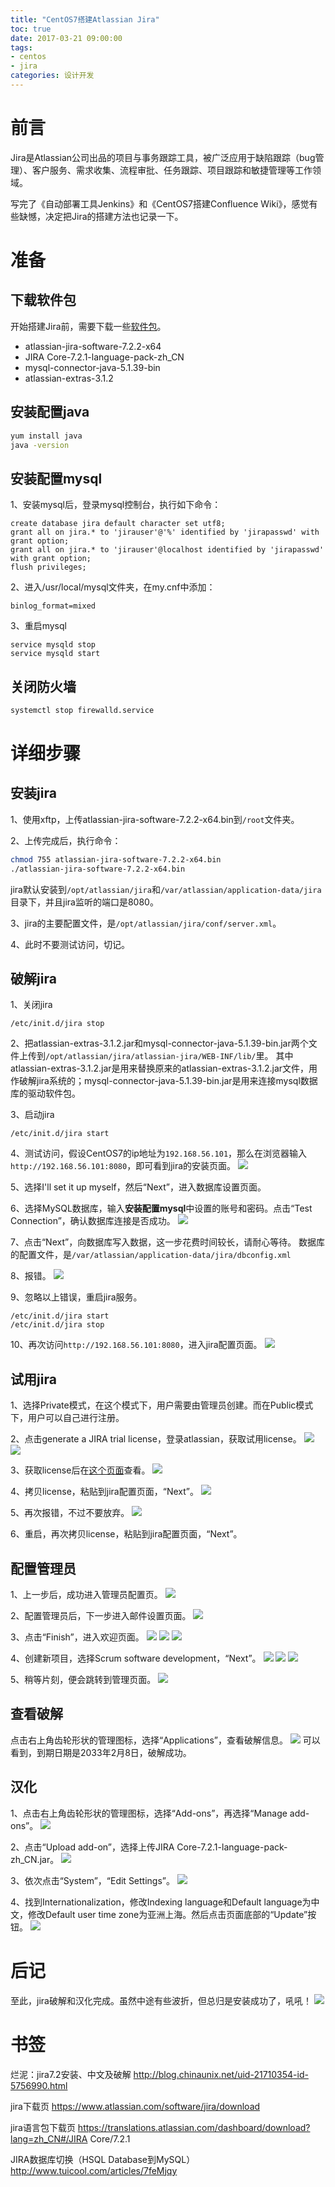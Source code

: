 ```yaml
---
title: "CentOS7搭建Atlassian Jira"
toc: true
date: 2017-03-21 09:00:00
tags:
- centos
- jira
categories: 设计开发
---
```

# 前言
Jira是Atlassian公司出品的项目与事务跟踪工具，被广泛应用于缺陷跟踪（bug管理）、客户服务、需求收集、流程审批、任务跟踪、项目跟踪和敏捷管理等工作领域。

写完了《自动部署工具Jenkins》和《CentOS7搭建Confluence Wiki》，感觉有些缺憾，决定把Jira的搭建方法也记录一下。

<!--more-->

# 准备
## 下载软件包
开始搭建Jira前，需要下载一些[软件包](http://pan.baidu.com/s/1eSMfSDO)。
- atlassian-jira-software-7.2.2-x64
- JIRA Core-7.2.1-language-pack-zh_CN
- mysql-connector-java-5.1.39-bin
- atlassian-extras-3.1.2

## 安装配置java
```bash
yum install java
java -version
```

## 安装配置mysql
1、安装mysql后，登录mysql控制台，执行如下命令：
```
create database jira default character set utf8;
grant all on jira.* to 'jirauser'@'%' identified by 'jirapasswd' with grant option;
grant all on jira.* to 'jirauser'@localhost identified by 'jirapasswd' with grant option;
flush privileges;
```

2、进入/usr/local/mysql文件夹，在my.cnf中添加：
```
binlog_format=mixed
```

3、重启mysql
```
service mysqld stop
service mysqld start
```

## 关闭防火墙
```bash
systemctl stop firewalld.service
```


# 详细步骤
## 安装jira
1、使用xftp，上传atlassian-jira-software-7.2.2-x64.bin到`/root`文件夹。

2、上传完成后，执行命令：
```bash
chmod 755 atlassian-jira-software-7.2.2-x64.bin
./atlassian-jira-software-7.2.2-x64.bin
```
jira默认安装到`/opt/atlassian/jira`和`/var/atlassian/application-data/jira`目录下，并且jira监听的端口是8080。

3、jira的主要配置文件，是`/opt/atlassian/jira/conf/server.xml`。

4、此时不要测试访问，切记。

## 破解jira
1、关闭jira
```
/etc/init.d/jira stop
```

2、把atlassian-extras-3.1.2.jar和mysql-connector-java-5.1.39-bin.jar两个文件上传到`/opt/atlassian/jira/atlassian-jira/WEB-INF/lib/`里。
其中atlassian-extras-3.1.2.jar是用来替换原来的atlassian-extras-3.1.2.jar文件，用作破解jira系统的；mysql-connector-java-5.1.39-bin.jar是用来连接mysql数据库的驱动软件包。

3、启动jira
```
/etc/init.d/jira start
```

4、测试访问，假设CentOS7的ip地址为`192.168.56.101`，那么在浏览器输入`http://192.168.56.101:8080`，即可看到jira的安装页面。
![](http://7oxjrx.com1.z0.glb.clouddn.com//imgs/centos-atlassian-jira/setup.jpg?imageView2/0/w/700)

5、选择I'll set it up myself，然后“Next”，进入数据库设置页面。

6、选择MySQL数据库，输入**安装配置mysql**中设置的账号和密码。点击“Test Connection”，确认数据库连接是否成功。
![](http://7oxjrx.com1.z0.glb.clouddn.com//imgs/centos-atlassian-jira/database.jpg?imageView2/0/w/700) 

7、点击“Next”，向数据库写入数据，这一步花费时间较长，请耐心等待。
数据库的配置文件，是`/var/atlassian/application-data/jira/dbconfig.xml`


8、报错。
![](http://7oxjrx.com1.z0.glb.clouddn.com//imgs/centos-atlassian-jira/failed.jpg?imageView2/0/w/700)

9、忽略以上错误，重启jira服务。
```
/etc/init.d/jira start
/etc/init.d/jira stop
```

10、再次访问`http://192.168.56.101:8080`，进入jira配置页面。
![](http://7oxjrx.com1.z0.glb.clouddn.com//imgs/centos-atlassian-jira/app.jpg?imageView2/0/w/700)

## 试用jira
1、选择Private模式，在这个模式下，用户需要由管理员创建。而在Public模式下，用户可以自己进行注册。

2、点击generate a JIRA trial license，登录atlassian，获取试用license。
![](http://7oxjrx.com1.z0.glb.clouddn.com//imgs/centos-atlassian-jira/key.jpg?imageView2/0/w/700)
![](http://7oxjrx.com1.z0.glb.clouddn.com//imgs/centos-atlassian-jira/license.jpg?imageView2/0/w/700)

3、获取license后在[这个页面](https://my.atlassian.com/product)查看。
![](http://7oxjrx.com1.z0.glb.clouddn.com//imgs/centos-atlassian-jira/license2.jpg?imageView2/0/w/700)

4、拷贝license，粘贴到jira配置页面，“Next”。
![](http://7oxjrx.com1.z0.glb.clouddn.com//imgs/centos-atlassian-jira/key2.jpg?imageView2/0/w/700)

5、再次报错，不过不要放弃。
![](http://7oxjrx.com1.z0.glb.clouddn.com//imgs/centos-atlassian-jira/error.jpg?imageView2/0/w/700)

6、重启，再次拷贝license，粘贴到jira配置页面，“Next”。

## 配置管理员
1、上一步后，成功进入管理员配置页。
![](http://7oxjrx.com1.z0.glb.clouddn.com//imgs/centos-atlassian-jira/admin.jpg?imageView2/0/w/700)

2、配置管理员后，下一步进入邮件设置页面。
![](http://7oxjrx.com1.z0.glb.clouddn.com//imgs/centos-atlassian-jira/email.jpg?imageView2/0/w/700)

3、点击“Finish”，进入欢迎页面。
![](http://7oxjrx.com1.z0.glb.clouddn.com//imgs/centos-atlassian-jira/welcome.jpg?imageView2/0/w/700)
![](http://7oxjrx.com1.z0.glb.clouddn.com//imgs/centos-atlassian-jira/welcome2.jpg?imageView2/0/w/700)
![](http://7oxjrx.com1.z0.glb.clouddn.com//imgs/centos-atlassian-jira/welcome3.jpg?imageView2/0/w/700)

4、创建新项目，选择Scrum software development，“Next”。
![](http://7oxjrx.com1.z0.glb.clouddn.com//imgs/centos-atlassian-jira/project.jpg?imageView2/0/w/700)
![](http://7oxjrx.com1.z0.glb.clouddn.com//imgs/centos-atlassian-jira/project2.jpg?imageView2/0/w/700)
![](http://7oxjrx.com1.z0.glb.clouddn.com//imgs/centos-atlassian-jira/project3.jpg?imageView2/0/w/700)

5、稍等片刻，便会跳转到管理页面。
![](http://7oxjrx.com1.z0.glb.clouddn.com//imgs/centos-atlassian-jira/success.jpg?imageView2/0/w/700)

## 查看破解
点击右上角齿轮形状的管理图标，选择“Applications”，查看破解信息。
![](http://7oxjrx.com1.z0.glb.clouddn.com//imgs/centos-atlassian-jira/crack.jpg?imageView2/0/w/700)
可以看到，到期日期是2033年2月8日，破解成功。

## 汉化
1、点击右上角齿轮形状的管理图标，选择“Add-ons”，再选择“Manage add-ons”。
![](http://7oxjrx.com1.z0.glb.clouddn.com//imgs/centos-atlassian-jira/add-ons.jpg?imageView2/0/w/700)

2、点击“Upload add-on”，选择上传JIRA Core-7.2.1-language-pack-zh_CN.jar。
![](http://7oxjrx.com1.z0.glb.clouddn.com//imgs/centos-atlassian-jira/lan.jpg?imageView2/0/w/700)

3、依次点击“System”，“Edit Settings”。
![](http://7oxjrx.com1.z0.glb.clouddn.com//imgs/centos-atlassian-jira/setting.jpg?imageView2/0/w/700)

4、找到Internationalization，修改Indexing language和Default language为中文，修改Default user time zone为亚洲上海。然后点击页面底部的“Update”按钮。
![](http://7oxjrx.com1.z0.glb.clouddn.com//imgs/centos-atlassian-jira/chinese.jpg?imageView2/0/w/700)

# 后记
至此，jira破解和汉化完成。虽然中途有些波折，但总归是安装成功了，吼吼！
![](http://7oxjrx.com1.z0.glb.clouddn.com//imgs/centos-atlassian-jira/finish.jpg?imageView2/0/w/700)


# 书签
烂泥：jira7.2安装、中文及破解 
http://blog.chinaunix.net/uid-21710354-id-5756990.html

jira下载页
https://www.atlassian.com/software/jira/download

jira语言包下载页
https://translations.atlassian.com/dashboard/download?lang=zh_CN#/JIRA Core/7.2.1

JIRA数据库切换（HSQL Database到MySQL）
http://www.tuicool.com/articles/7feMjqy

